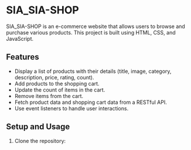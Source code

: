 # SIA_SIA-SHOP

SIA_SIA-SHOP is an e-commerce website that allows users to browse and purchase various products. This project is built using HTML, CSS, and JavaScript.

## Features

- Display a list of products with their details (title, image, category, description, price, rating, count).
- Add products to the shopping cart.
- Update the count of items in the cart.
- Remove items from the cart.
- Fetch product data and shopping cart data from a RESTful API.
- Use event listeners to handle user interactions.

## Setup and Usage

1. Clone the repository:

   ```bash